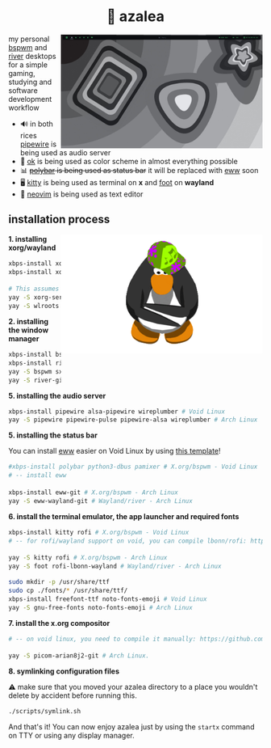 <div align="center">
    <h1>🌸 azalea</h1>
</div>

<img src="gallery/current.png" align="right" width="400" />

my personal [bspwm] and [river] desktops for a simple gaming, studying and software development workflow

* 🔊 in both rices [pipewire] is being used as audio server
* 🎨 [ok] is being used as color scheme in almost everything possible
* 📊 ~~[polybar] is being used as status bar~~ it will be replaced with [eww] soon
* 🖥️ [kitty] is being used as terminal on **x** and [foot] on **wayland**
* 📜 [neovim] is being used as text editor

[bspwm]: https://github.com/baskerville/bspwm
[river]: https://github.com/riverwm/river
[polybar]: https://github.com/polybar/polybar 
[eww]: https://github.com/elkowar/eww 
[kitty]: https://github.com/kovidgoyal/kitty
[foot]: https://codeberg.org/dnkl/foot
[pipewire]: https://gitlab.freedesktop.org/pipewire/pipewire/
[neovim]: https://github.com/neovim/neovim
[ok]: https://github.com/itsook

## installation process

<img src="assets/club-penguin-dancing.gif" align="right" width="400" />

**1. installing xorg/wayland**

```bash
xbps-install xorg-minimal xinit xrdb # X.org - Void Linux
xbps-install xorg-server-wayland wayland-protocols wlroots # Wayland - Void Linux

# This assumes you have the 'yay' AUR helper installed on your machine.
yay -S xorg-server xorg-xinit xorg-xrdb # X.org - Arch Linux
yay -S wlroots xorg-wayland wayland wayland-protocols # Wayland - Arch Linux
```

**2. installing the window manager**

```bash
xbps-install bspwm sxhkd dbus # X.org/bspwm - Void Linux
xbps-install river dbus # Wayland/river - Void Linux
yay -S bspwm sxhkd dbus # X.org/bspwm - Arch Linux
yay -S river-git dbus # Wayland/river - Arch Linux
```

**5. installing the audio server**

```bash
xbps-install pipewire alsa-pipewire wireplumber # Void Linux
yay -S pipewire pipewire-pulse pipewire-alsa wireplumber # Arch Linux
```

**5. installing the status bar**

You can install [eww] easier on Void Linux by using [this template](https://github.com/monke0192/eww-template)!

```bash 
#xbps-install polybar python3-dbus pamixer # X.org/bspwm - Void Linux
# -- install eww

xbps-install eww-git # X.org/bspwm - Arch Linux
yay -S eww-wayland-git # Wayland/river - Arch Linux
```

**6. install the terminal emulator, the app launcher and required fonts**

```bash
xbps-install kitty rofi # X.org/bspwm - Void Linux
# -- for rofi/wayland support on void, you can compile lbonn/rofi: https://github.com/lbonn/rofi

yay -S kitty rofi # X.org/bspwm - Arch Linux
yay -S foot rofi-lbonn-wayland # Wayland/river - Arch Linux
```

```bash
sudo mkdir -p /usr/share/ttf
sudo cp ./fonts/* /usr/share/ttf/
xbps-install freefont-ttf noto-fonts-emoji # Void Linux
yay -S gnu-free-fonts noto-fonts-emoji # Arch Linux
```

**7. install the x.org compositor**

```bash
# -- on void linux, you need to compile it manually: https://github.com/Arian8j2/picom

yay -S picom-arian8j2-git # Arch Linux.
```

**8. symlinking configuration files**

⚠️ make sure that you moved your azalea directory to a place you wouldn't delete by accident before
running this.

```bash
./scripts/symlink.sh
```

And that's it! You can now enjoy azalea just by using the `startx` command on TTY or using any display
manager.

